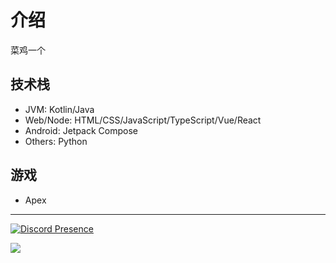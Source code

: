 # 介绍
菜鸡一个

## 技术栈
* JVM: Kotlin/Java
* Web/Node: HTML/CSS/JavaScript/TypeScript/Vue/React
* Android: Jetpack Compose
* Others: Python

## 游戏
* Apex

---
[![Discord Presence](https://lanyard.cnrad.dev/api/315852605148364800)](https://discord.com/users/315852605148364800)

[![](https://visitcount.itsvg.in/api?id=re-ovo&icon=4&color=0)](https://visitcount.itsvg.in)
